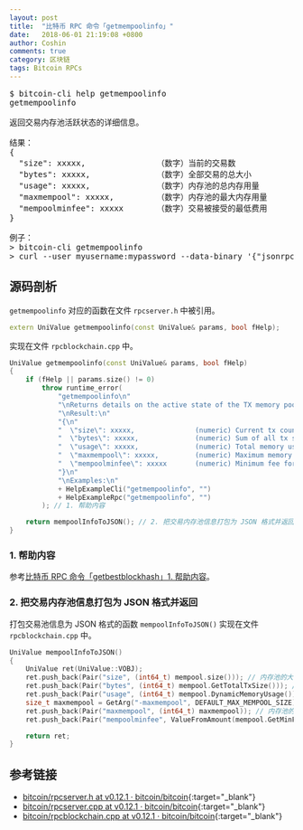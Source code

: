 ```yaml
---
layout: post
title:  "比特币 RPC 命令「getmempoolinfo」"
date:   2018-06-01 21:19:08 +0800
author: Coshin
comments: true
category: 区块链
tags: Bitcoin RPCs
---
```

<pre>
$ bitcoin-cli help getmempoolinfo
getmempoolinfo

返回交易内存池活跃状态的详细信息。

结果：
{
  "size": xxxxx,               （数字）当前的交易数
  "bytes": xxxxx,              （数字）全部交易的总大小
  "usage": xxxxx,              （数字）内存池的总内存用量
  "maxmempool": xxxxx,         （数字）内存池的最大内存用量
  "mempoolminfee": xxxxx       （数字）交易被接受的最低费用
}

例子：
> bitcoin-cli getmempoolinfo
> curl --user myusername:mypassword --data-binary '{"jsonrpc": "1.0", "id":"curltest", "method": "getmempoolinfo", "params": [] }' -H 'content-type: text/plain;' http://127.0.0.1:8332/
</pre>

## 源码剖析

`getmempoolinfo` 对应的函数在文件 `rpcserver.h` 中被引用。

```cpp
extern UniValue getmempoolinfo(const UniValue& params, bool fHelp);
```

实现在文件 `rpcblockchain.cpp` 中。

```cpp
UniValue getmempoolinfo(const UniValue& params, bool fHelp)
{
    if (fHelp || params.size() != 0)
        throw runtime_error(
            "getmempoolinfo\n"
            "\nReturns details on the active state of the TX memory pool.\n"
            "\nResult:\n"
            "{\n"
            "  \"size\": xxxxx,               (numeric) Current tx count\n"
            "  \"bytes\": xxxxx,              (numeric) Sum of all tx sizes\n"
            "  \"usage\": xxxxx,              (numeric) Total memory usage for the mempool\n"
            "  \"maxmempool\": xxxxx,         (numeric) Maximum memory usage for the mempool\n"
            "  \"mempoolminfee\": xxxxx       (numeric) Minimum fee for tx to be accepted\n"
            "}\n"
            "\nExamples:\n"
            + HelpExampleCli("getmempoolinfo", "")
            + HelpExampleRpc("getmempoolinfo", "")
        ); // 1. 帮助内容

    return mempoolInfoToJSON(); // 2. 把交易内存池信息打包为 JSON 格式并返回
}
```

### 1. 帮助内容

参考[比特币 RPC 命令「getbestblockhash」1. 帮助内容](/blog/2018/05/bitcoin-rpc-getbestblockhash.html#1-帮助内容)。

### 2. 把交易内存池信息打包为 JSON 格式并返回

打包交易池信息为 JSON 格式的函数 `mempoolInfoToJSON()` 实现在文件 `rpcblockchain.cpp` 中。

```cpp
UniValue mempoolInfoToJSON()
{
    UniValue ret(UniValue::VOBJ);
    ret.push_back(Pair("size", (int64_t) mempool.size())); // 内存池的大小
    ret.push_back(Pair("bytes", (int64_t) mempool.GetTotalTxSize())); // 内存池总的交易大小
    ret.push_back(Pair("usage", (int64_t) mempool.DynamicMemoryUsage())); // 内存池的动态内存用量
    size_t maxmempool = GetArg("-maxmempool", DEFAULT_MAX_MEMPOOL_SIZE) * 1000000;
    ret.push_back(Pair("maxmempool", (int64_t) maxmempool)); // 内存池的上限
    ret.push_back(Pair("mempoolminfee", ValueFromAmount(mempool.GetMinFee(maxmempool).GetFeePerK()))); // 内存池的最低交易费

    return ret;
}
```

## 参考链接

* [bitcoin/rpcserver.h at v0.12.1 · bitcoin/bitcoin](https://github.com/bitcoin/bitcoin/blob/v0.12.1/src/rpcserver.h){:target="_blank"}
* [bitcoin/rpcserver.cpp at v0.12.1 · bitcoin/bitcoin](https://github.com/bitcoin/bitcoin/blob/v0.12.1/src/rpcserver.cpp){:target="_blank"}
* [bitcoin/rpcblockchain.cpp at v0.12.1 · bitcoin/bitcoin](https://github.com/bitcoin/bitcoin/blob/v0.12.1/src/rpcblockchain.cpp){:target="_blank"}
